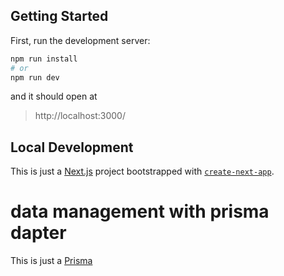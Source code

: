 ## Getting Started

First, run the development server:

```bash
npm run install
# or
npm run dev
```
and it should open at

> http://localhost:3000/
## Local Development

This is just a [Next.js](https://nextjs.org/) project bootstrapped with [`create-next-app`](https://github.com/vercel/next.js/tree/canary/packages/create-next-app).

# data management with prisma dapter
This is just a [Prisma]([https://nextjs.org/](https://www.prisma.io/))
